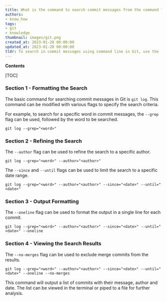```yaml
---
title: What is the command to search commit messages from the command line?
authors:
- know_how
tags:
- git
- knowledge
thumbnail: images/git.png
created_at: 2023-01-28 00:00:00
updated_at: 2023-01-28 00:00:00
tldr: To search in commit messages using command line in Git, use the `git log` command with the `--grep` flag.
---
```


**Contents**

[TOC]

### Section 1 - Formatting the Search

The basic command for searching commit messages in Git is `git log`. This command can be modified with various flags to specify the search criteria.

For example, to search for a specific word in commit messages, the `--grep` flag can be used, followed by the word to be searched.

`git log --grep="<word>"`

### Section 2 - Refining the Search

The `--author` flag can be used to refine the search to a specific author.

`git log --grep="<word>" --author="<author>"`

The `--since` and `--until` flags can be used to limit the search to a specific date range.

`git log --grep="<word>" --author="<author>" --since="<date>" --until="<date>"`

### Section 3 - Output Formatting

The `--oneline` flag can be used to format the output in a single line for each commit.

`git log --grep="<word>" --author="<author>" --since="<date>" --until="<date>" --oneline`

### Section 4 - Viewing the Search Results

The `--no-merges` flag can be used to exclude merge commits from the results.

`git log --grep="<word>" --author="<author>" --since="<date>" --until="<date>" --oneline --no-merges`

This command will output a list of commits with their message, author and date. The list can be viewed in the terminal or piped to a file for further analysis.
